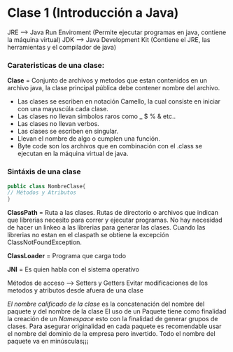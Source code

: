 # Clase 1 (Introducción a Java)
JRE --> Java Run Enviroment (Permite ejecutar programas en java, contiene la máquina virtual)
JDK --> Java Development Kit (Contiene el JRE, las herramientas y el compilador de java)

### Carateristicas de una clase:
**Clase** = Conjunto de archivos y metodos que estan contenidos en un archivo java, la clase principal pública debe contener nombre del archivo.
* Las clases se escriben en notación Camello, la cual consiste en iniciar con una mayuscúla cada clase.
* Las clases no llevan simbolos raros como _ $ % & etc..
* Las clases no llevan verbos.
* Las clases se escriben en singular.
* Llevan el nombre de algo o cumplen una función.
* Byte code son los archivos que en combinación con el .class se ejecutan en la máquina virtual de java.

### Sintáxis de una clase
```java
public class NombreClase{
// Métodos y Atributos
}
```

**ClassPath** = Ruta a las clases. Rutas de directorio o archivos que indican que librerias necesito para correr y ejecutar programas. No hay necesidad de hacer un linkeo a las librerias para generar las clases. Cuando las librerias no estan en el claspath se obtiene la excepción ClassNotFoundException.

**ClassLoader** = Programa que carga todo

**JNI** = Es quien habla con el sistema operativo

Métodos de acceso --> Setters y Getters
Evitar modificaciones de los metodos y atributos desde afuera de una clase

*El nombre calificado de la clase* es la concatenación del nombre del paquete y del nombre de la clase
El uso de un Paquete tiene como finalidad la creación de un *Namespace* esto con la finalidad de generar grupos de clases.
Para asegurar originalidad en cada paquete es recomendable usar el nombre del dominio de la empresa pero invertido.
Todo el nombre del paquete va en minúsculas¡¡¡
 
